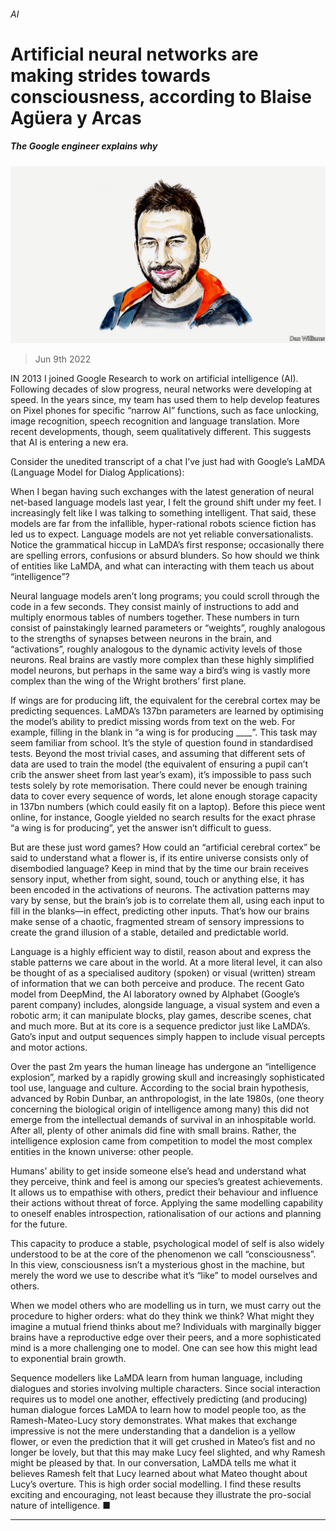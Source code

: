 ###### AI

# Artificial neural networks are making strides towards consciousness, according to Blaise Agüera y Arcas 

##### The Google engineer explains why 

![image](images/20220611_BID003.jpg) 

> Jun 9th 2022 

IN 2013 I joined Google Research to work on artificial intelligence (AI). Following decades of slow progress, neural networks were developing at speed. In the years since, my team has used them to help develop features on Pixel phones for specific “narrow AI” functions, such as face unlocking, image recognition, speech recognition and language translation. More recent developments, though, seem qualitatively different. This suggests that AI is entering a new era. 

Consider the unedited transcript of a chat I’ve just had with Google’s LaMDA (Language Model for Dialog Applications): 







When I began having such exchanges with the latest generation of neural net-based language models last year, I felt the ground shift under my feet. I increasingly felt like I was talking to something intelligent. That said, these models are far from the infallible, hyper-rational robots science fiction has led us to expect. Language models are not yet reliable conversationalists. Notice the grammatical hiccup in LaMDA’s first response; occasionally there are spelling errors, confusions or absurd blunders. So how should we think of entities like LaMDA, and what can interacting with them teach us about “intelligence”? 

Neural language models aren’t long programs; you could scroll through the code in a few seconds. They consist mainly of instructions to add and multiply enormous tables of numbers together. These numbers in turn consist of painstakingly learned parameters or “weights”, roughly analogous to the strengths of synapses between neurons in the brain, and “activations”, roughly analogous to the dynamic activity levels of those neurons. Real brains are vastly more complex than these highly simplified model neurons, but perhaps in the same way a bird’s wing is vastly more complex than the wing of the Wright brothers’ first plane. 

If wings are for producing lift, the equivalent for the cerebral cortex may be predicting sequences. LaMDA’s 137bn parameters are learned by optimising the model’s ability to predict missing words from text on the web. For example, filling in the blank in “a wing is for producing ____”. This task may seem familiar from school. It’s the style of question found in standardised tests. Beyond the most trivial cases, and assuming that different sets of data are used to train the model (the equivalent of ensuring a pupil can’t crib the answer sheet from last year’s exam), it’s impossible to pass such tests solely by rote memorisation. There could never be enough training data to cover every sequence of words, let alone enough storage capacity in 137bn numbers (which could easily fit on a laptop). Before this piece went online, for instance, Google yielded no search results for the exact phrase “a wing is for producing”, yet the answer isn’t difficult to guess. 



But are these just word games? How could an “artificial cerebral cortex” be said to understand what a flower is, if its entire universe consists only of disembodied language? Keep in mind that by the time our brain receives sensory input, whether from sight, sound, touch or anything else, it has been encoded in the activations of neurons. The activation patterns may vary by sense, but the brain’s job is to correlate them all, using each input to fill in the blanks—in effect, predicting other inputs. That’s how our brains make sense of a chaotic, fragmented stream of sensory impressions to create the grand illusion of a stable, detailed and predictable world. 

Language is a highly efficient way to distil, reason about and express the stable patterns we care about in the world. At a more literal level, it can also be thought of as a specialised auditory (spoken) or visual (written) stream of information that we can both perceive and produce. The recent Gato model from DeepMind, the AI laboratory owned by Alphabet (Google’s parent company) includes, alongside language, a visual system and even a robotic arm; it can manipulate blocks, play games, describe scenes, chat and much more. But at its core is a sequence predictor just like LaMDA’s. Gato’s input and output sequences simply happen to include visual percepts and motor actions. 

Over the past 2m years the human lineage has undergone an “intelligence explosion”, marked by a rapidly growing skull and increasingly sophisticated tool use, language and culture. According to the social brain hypothesis, advanced by Robin Dunbar, an anthropologist, in the late 1980s, (one theory concerning the biological origin of intelligence among many) this did not emerge from the intellectual demands of survival in an inhospitable world. After all, plenty of other animals did fine with small brains. Rather, the intelligence explosion came from competition to model the most complex entities in the known universe: other people. 

Humans’ ability to get inside someone else’s head and understand what they perceive, think and feel is among our species’s greatest achievements. It allows us to empathise with others, predict their behaviour and influence their actions without threat of force. Applying the same modelling capability to oneself enables introspection, rationalisation of our actions and planning for the future.

This capacity to produce a stable, psychological model of self is also widely understood to be at the core of the phenomenon we call “consciousness”. In this view, consciousness isn’t a mysterious ghost in the machine, but merely the word we use to describe what it’s “like” to model ourselves and others. 

When we model others who are modelling us in turn, we must carry out the procedure to higher orders: what do they think we think? What might they imagine a mutual friend thinks about me? Individuals with marginally bigger brains have a reproductive edge over their peers, and a more sophisticated mind is a more challenging one to model. One can see how this might lead to exponential brain growth. 

Sequence modellers like LaMDA learn from human language, including dialogues and stories involving multiple characters. Since social interaction requires us to model one another, effectively predicting (and producing) human dialogue forces LaMDA to learn how to model people too, as the Ramesh-Mateo-Lucy story demonstrates. What makes that exchange impressive is not the mere understanding that a dandelion is a yellow flower, or even the prediction that it will get crushed in Mateo’s fist and no longer be lovely, but that this may make Lucy feel slighted, and why Ramesh might be pleased by that. In our conversation, LaMDA tells me what it believes Ramesh felt that Lucy learned about what Mateo thought about Lucy’s overture. This is high order social modelling. I find these results exciting and encouraging, not least because they illustrate the pro-social nature of intelligence. ■

_______________




